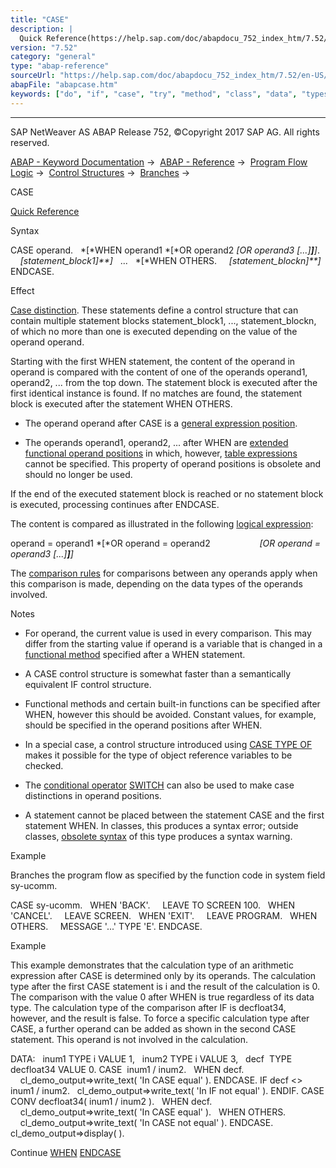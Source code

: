 ```yaml
---
title: "CASE"
description: |
  Quick Reference(https://help.sap.com/doc/abapdocu_752_index_htm/7.52/en-US/abapcase_shortref.htm) Syntax CASE operand. WHEN operand1 OR operand2 OR operand3 .... statement_block1 ... WHEN OTHERS. statement_blockn ENDCASE. Effect Case disti
version: "7.52"
category: "general"
type: "abap-reference"
sourceUrl: "https://help.sap.com/doc/abapdocu_752_index_htm/7.52/en-US/abapcase.htm"
abapFile: "abapcase.htm"
keywords: ["do", "if", "case", "try", "method", "class", "data", "types", "abapcase"]
---
```


* * *

SAP NetWeaver AS ABAP Release 752, ©Copyright 2017 SAP AG. All rights reserved.

[ABAP - Keyword Documentation](https://help.sap.com/doc/abapdocu_752_index_htm/7.52/en-US/abenabap.htm) →  [ABAP - Reference](https://help.sap.com/doc/abapdocu_752_index_htm/7.52/en-US/abenabap_reference.htm) →  [Program Flow Logic](https://help.sap.com/doc/abapdocu_752_index_htm/7.52/en-US/abenabap_flow_logic.htm) →  [Control Structures](https://help.sap.com/doc/abapdocu_752_index_htm/7.52/en-US/abencontrol_structures.htm) →  [Branches](https://help.sap.com/doc/abapdocu_752_index_htm/7.52/en-US/abenabap_branches.htm) → 

CASE

[Quick Reference](https://help.sap.com/doc/abapdocu_752_index_htm/7.52/en-US/abapcase_shortref.htm)

Syntax

CASE operand.
  *\[*WHEN operand1 *\[*OR operand2 *\[*OR operand3 *\[*...*\]**\]**\]*.
    *\[*statement\_block1*\]**\]*
  ...
  *\[*WHEN OTHERS.
    *\[*statement\_blockn*\]**\]*
ENDCASE.

Effect

[Case distinction](https://help.sap.com/doc/abapdocu_752_index_htm/7.52/en-US/abencase_distinction_glosry.htm "Glossary Entry"). These statements define a control structure that can contain multiple statement blocks statement\_block1, ..., statement\_blockn, of which no more than one is executed depending on the value of the operand operand.

Starting with the first WHEN statement, the content of the operand in operand is compared with the content of one of the operands operand1, operand2, ... from the top down. The statement block is executed after the first identical instance is found. If no matches are found, the statement block is executed after the statement WHEN OTHERS.

-   The operand operand after CASE is a [general expression position](https://help.sap.com/doc/abapdocu_752_index_htm/7.52/en-US/abengeneral_expr_position_glosry.htm "Glossary Entry").
    
-   The operands operand1, operand2, ... after WHEN are [extended functional operand positions](https://help.sap.com/doc/abapdocu_752_index_htm/7.52/en-US/abenextended_functional_positions.htm) in which, however, [table expressions](https://help.sap.com/doc/abapdocu_752_index_htm/7.52/en-US/abentable_expression_glosry.htm "Glossary Entry") cannot be specified. This property of operand positions is obsolete and should no longer be used.
    

If the end of the executed statement block is reached or no statement block is executed, processing continues after ENDCASE.

The content is compared as illustrated in the following [logical expression](https://help.sap.com/doc/abapdocu_752_index_htm/7.52/en-US/abenlogical_expression_glosry.htm "Glossary Entry"):

operand = operand1 *\[*OR operand = operand2
                   *\[*OR operand = operand3 *\[*...*\]**\]**\]*

The [comparison rules](https://help.sap.com/doc/abapdocu_752_index_htm/7.52/en-US/abenlogexp_rules_operands.htm) for comparisons between any operands apply when this comparison is made, depending on the data types of the operands involved.

Notes

-   For operand, the current value is used in every comparison. This may differ from the starting value if operand is a variable that is changed in a [functional method](https://help.sap.com/doc/abapdocu_752_index_htm/7.52/en-US/abenfunctional_method_glosry.htm "Glossary Entry") specified after a WHEN statement.
    
-   A CASE control structure is somewhat faster than a semantically equivalent IF control structure.
    
-   Functional methods and certain built-in functions can be specified after WHEN, however this should be avoided. Constant values, for example, should be specified in the operand positions after WHEN.
    
-   In a special case, a control structure introduced using [CASE TYPE OF](https://help.sap.com/doc/abapdocu_752_index_htm/7.52/en-US/abapcase_type.htm) makes it possible for the type of object reference variables to be checked.
    
-   The [conditional operator](https://help.sap.com/doc/abapdocu_752_index_htm/7.52/en-US/abenconditional_operator_glosry.htm "Glossary Entry") [SWITCH](https://help.sap.com/doc/abapdocu_752_index_htm/7.52/en-US/abenconditional_expression_switch.htm) can also be used to make case distinctions in operand positions.
    
-   A statement cannot be placed between the statement CASE and the first statement WHEN. In classes, this produces a syntax error; outside classes, [obsolete syntax](https://help.sap.com/doc/abapdocu_752_index_htm/7.52/en-US/abencase_when_obsolete.htm) of this type produces a syntax warning.
    

Example

Branches the program flow as specified by the function code in system field sy-ucomm.

CASE sy-ucomm.
  WHEN 'BACK'.
    LEAVE TO SCREEN 100.
  WHEN 'CANCEL'.
    LEAVE SCREEN.
  WHEN 'EXIT'.
    LEAVE PROGRAM.
  WHEN OTHERS.
    MESSAGE '...' TYPE 'E'.
ENDCASE.

Example

This example demonstrates that the calculation type of an arithmetic expression after CASE is determined only by its operands. The calculation type after the first CASE statement is i and the result of the calculation is 0. The comparison with the value 0 after WHEN is true regardless of its data type. The calculation type of the comparison after IF is decfloat34, however, and the result is false. To force a specific calculation type after CASE, a further operand can be added as shown in the second CASE statement. This operand is not involved in the calculation.

DATA:
  inum1 TYPE i VALUE 1,
  inum2 TYPE i VALUE 3,
  decf  TYPE decfloat34 VALUE 0.
CASE  inum1 / inum2.
  WHEN decf.
    cl\_demo\_output=>write\_text( 'In CASE equal' ).
ENDCASE.
IF decf <> inum1 / inum2.
  cl\_demo\_output=>write\_text( 'In IF not equal' ).
ENDIF.
CASE CONV decfloat34( inum1 / inum2 ).
  WHEN decf.
    cl\_demo\_output=>write\_text( 'In CASE equal' ).
  WHEN OTHERS.
    cl\_demo\_output=>write\_text( 'In CASE not equal' ).
ENDCASE.
cl\_demo\_output=>display( ).

Continue
[WHEN](https://help.sap.com/doc/abapdocu_752_index_htm/7.52/en-US/abapwhen.htm)
[ENDCASE](https://help.sap.com/doc/abapdocu_752_index_htm/7.52/en-US/abapendcase.htm)